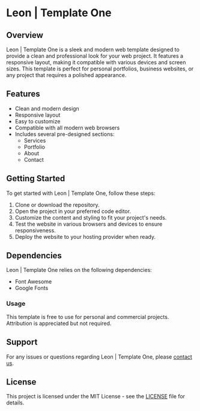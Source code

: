 # Leon | Template One

## Overview
Leon | Template One is a sleek and modern web template designed to provide a clean and professional look for your web project. It features a responsive layout, making it compatible with various devices and screen sizes. This template is perfect for personal portfolios, business websites, or any project that requires a polished appearance.

## Features
- Clean and modern design
- Responsive layout
- Easy to customize
- Compatible with all modern web browsers
- Includes several pre-designed sections:
  - Services
  - Portfolio
  - About
  - Contact

## Getting Started
To get started with Leon | Template One, follow these steps:
1. Clone or download the repository.
2. Open the project in your preferred code editor.
3. Customize the content and styling to fit your project's needs.
4. Test the website in various browsers and devices to ensure responsiveness.
5. Deploy the website to your hosting provider when ready.

## Dependencies
Leon | Template One relies on the following dependencies:
- Font Awesome
- Google Fonts

### Usage
This template is free to use for personal and commercial projects. Attribution is appreciated but not required.

## Support
For any issues or questions regarding Leon | Template One, please [contact us](https://github.com/AbdulrhmanAnsary).

## License
This project is licensed under the MIT License - see the [LICENSE](/LICENSE) file for details.